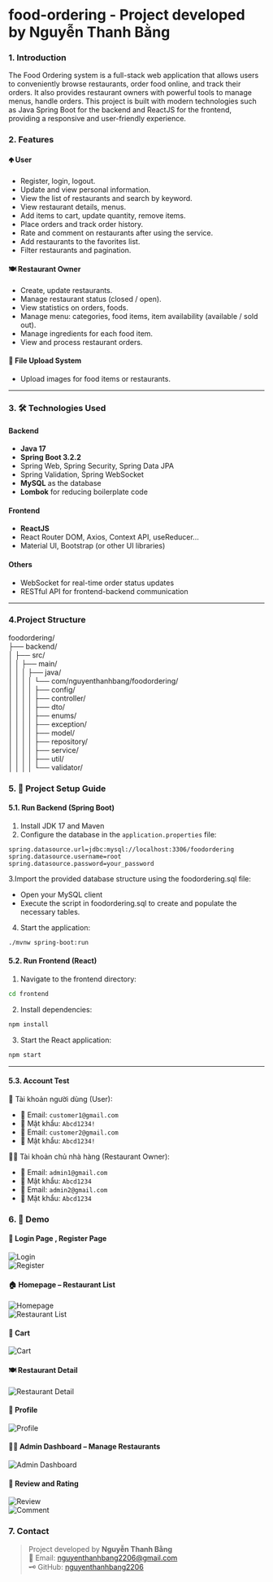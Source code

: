 # food-ordering - Project developed by **Nguyễn Thanh Bằng**

### 1. Introduction

The Food Ordering system is a full-stack web application that allows users to conveniently browse restaurants, order food online, and track their orders. It also provides restaurant owners with powerful tools to manage menus, handle orders.
This project is built with modern technologies such as Java Spring Boot for the backend and ReactJS for the frontend, providing a responsive and user-friendly experience.
### 2. Features

#### 🢁 User

* Register, login, logout.
* Update and view personal information.
* View the list of restaurants and search by keyword.
* View restaurant details, menus.
* Add items to cart, update quantity, remove items.
* Place orders and track order history.
* Rate and comment on restaurants after using the service.
* Add restaurants to the favorites list.
* Filter restaurants and pagination.
#### 🍽️ Restaurant Owner

* Create, update restaurants.
* Manage restaurant status (closed / open).
* View statistics on orders, foods.
* Manage menu: categories, food items, item availability (available / sold out).
* Manage ingredients for each food item.
* View and process restaurant orders.

#### 📄 File Upload System

* Upload images for food items or restaurants.
---

### 3. 🛠️ Technologies Used

#### Backend

* **Java 17**
* **Spring Boot 3.2.2**
* Spring Web, Spring Security, Spring Data JPA
* Spring Validation, Spring WebSocket
* **MySQL** as the database
* **Lombok** for reducing boilerplate code

#### Frontend

* **ReactJS**
* React Router DOM, Axios, Context API, useReducer...
* Material UI, Bootstrap (or other UI libraries)

#### Others

* WebSocket for real-time order status updates
* RESTful API for frontend-backend communication

---
### 4.Project Structure
foodordering/  
├── backend/  
│   ├── src/  
│   │   ├── main/  
│   │   │   ├── java/  
│   │   │   │   └── com/nguyenthanhbang/foodordering/  
│   │   │   │       ├── config/  
│   │   │   │       ├── controller/  
│   │   │   │       ├── dto/  
│   │   │   │       ├── enums/  
│   │   │   │       ├── exception/  
│   │   │   │       ├── model/  
│   │   │   │       ├── repository/  
│   │   │   │       ├── service/  
│   │   │   │       ├── util/  
│   │   │   │       └── validator/  


### 5. 🚀 Project Setup Guide  

#### 5.1. Run Backend (Spring Boot)  

1. Install JDK 17 and Maven
2. Configure the database in the `application.properties` file:

```properties
spring.datasource.url=jdbc:mysql://localhost:3306/foodordering
spring.datasource.username=root
spring.datasource.password=your_password
```
3.Import the provided database structure using the foodordering.sql file:
- Open your MySQL client
- Execute the script in foodordering.sql to create and populate the necessary tables.
4. Start the application:

```bash
./mvnw spring-boot:run
```

#### 5.2. Run Frontend (React)  

1. Navigate to the frontend directory:

```bash
cd frontend
```

2. Install dependencies:

```bash
npm install
```

3. Start the React application:

```bash
npm start
```

---
#### 5.3. Account Test   
👤 Tài khoản người dùng (User):
- 📧 Email: `customer1@gmail.com`  
- 🔑 Mật khẩu: `Abcd1234!`  
- 📧 Email: `customer2@gmail.com`  
- 🔑 Mật khẩu: `Abcd1234!`  
  
🧑‍🍳 Tài khoản chủ nhà hàng (Restaurant Owner):
- 📧 Email: `admin1@gmail.com`  
- 🔑 Mật khẩu: `Abcd1234`  
- 📧 Email: `admin2@gmail.com`  
- 🔑 Mật khẩu: `Abcd1234`  

### 6. 📸 Demo  
  
#### 🔐 Login Page , Register Page  
![Login](images_demo/login.png)  
![Register](images_demo/register.png)  

#### 🏠 Homepage – Restaurant List  
![Homepage](images_demo/homepage1.png)  
![Restaurant List](images_demo/homepage2.png)  

#### 🛒 Cart  
![Cart](images_demo/cart.png)  

#### 🍽️ Restaurant Detail  
![Restaurant Detail](images_demo/restaurantDetails.png)  
  
#### 👤 Profile  
![Profile](images_demo/profile.png)
  
#### 🧑‍🍳 Admin Dashboard – Manage Restaurants  
![Admin Dashboard](images_demo/admin.png)  
  
#### 🌟 Review and Rating  
![Review](images_demo/review.png)  
![Comment](images_demo/comment.png)  

### 7. Contact  
  
> Project developed by **Nguyễn Thanh Bằng**  
> 📧 Email: [nguyenthanhbang2206@gmail.com](mailto:nguyenthanhbang2206@gmail.com)  
> 🗝 GitHub: [nguyenthanhbang2206](https://github.com/nguyenthanhbang2206)
